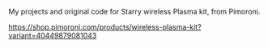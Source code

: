 My projects and original code for Starry wireless Plasma kit, from Pimoroni.

https://shop.pimoroni.com/products/wireless-plasma-kit?variant=40449879081043
